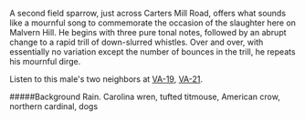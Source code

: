 A second field sparrow, just across Carters Mill Road, offers what sounds like a mournful song to commemorate the occasion of the slaughter here on Malvern Hill. He begins with three pure tonal notes, followed by an abrupt change to a rapid trill of down-slurred whistles. Over and over, with essentially no variation except the number of bounces in the trill, he repeats his mournful dirge.

Listen to this male's two neighbors at [VA-19](http://listeningtoacontinentsing.com/recording.php?page=VA-19), [VA-21](http://listeningtoacontinentsing.com/recording.php?page=VA-21).

 
#####Background
Rain. Carolina wren, tufted titmouse, American crow, northern cardinal, dogs
